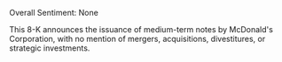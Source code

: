 Overall Sentiment: None

This 8-K announces the issuance of medium-term notes by McDonald's Corporation, with no mention of mergers, acquisitions, divestitures, or strategic investments.
